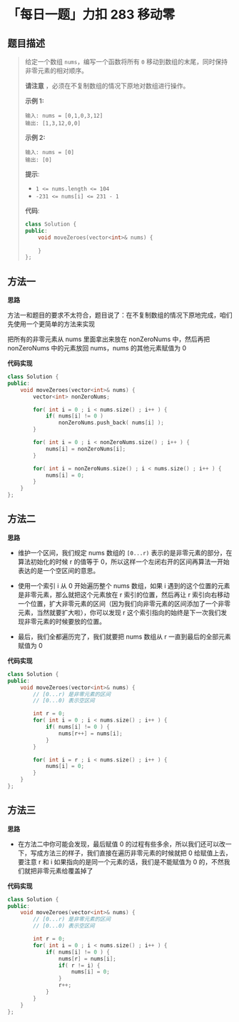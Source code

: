 # 「每日一题」力扣 283 移动零





## 题目描述

> 给定一个数组 `nums`，编写一个函数将所有 `0` 移动到数组的末尾，同时保持非零元素的相对顺序。
>
> **请注意** ，必须在不复制数组的情况下原地对数组进行操作。
>
> **示例 1:**
>
> ```
> 输入: nums = [0,1,0,3,12]
> 输出: [1,3,12,0,0]
> ```
>
> **示例 2:**
>
> ```
> 输入: nums = [0]
> 输出: [0]
> ```
>
> **提示**:
>
> - `1 <= nums.length <= 104`
> - `-231 <= nums[i] <= 231 - 1`
>
> **代码**:
>
> ```C++
> class Solution {
> public:
>     void moveZeroes(vector<int>& nums) {
>         
>     }
> };
> ```





## 方法一

**思路**

方法一和题目的要求不太符合，题目说了：在不复制数组的情况下原地完成，咱们先使用一个更简单的方法来实现

把所有的非零元素从 nums 里面拿出来放在 nonZeroNums 中，然后再把 nonZeroNums 中的元素放回 nums，nums 的其他元素赋值为 0

**代码实现**

```C++
class Solution {
public:
    void moveZeroes(vector<int>& nums) {
        vector<int> nonZeroNums;

        for( int i = 0 ; i < nums.size() ; i++ ) {
            if( nums[i] != 0 )
                nonZeroNums.push_back( nums[i] );
        }

        for( int i = 0 ; i < nonZeroNums.size() ; i++ ) {
            nums[i] = nonZeroNums[i];
        }

        for( int i = nonZeroNums.size() ; i < nums.size() ; i++ ) {
            nums[i] = 0;
        }
    }
};
```





## 方法二

**思路**

* 维护一个区间，我们规定 nums 数组的 `[0...r)` 表示的是非零元素的部分，在算法初始化的时候 r 的值等于 0，所以这样一个左闭右开的区间再算法一开始表达的是一个空区间的意思。

* 使用一个索引 i 从 0 开始遍历整个 nums 数组，如果 i 遇到的这个位置的元素是非零元素，那么就把这个元素放在 r 索引的位置，然后再让 r 索引向右移动一个位置，扩大非零元素的区间（因为我们向非零元素的区间添加了一个非零元素，当然就要扩大啦），你可以发现 r 这个索引指向的始终是下一次我们发现非零元素的时候要放的位置。
* 最后，我们全都遍历完了，我们就要把 nums 数组从 r 一直到最后的全部元素赋值为 0

**代码实现**

```C++
class Solution {
public:
    void moveZeroes(vector<int>& nums) {
        // [0...r) 是非零元素的区间
        // [0...0) 表示空区间

        int r = 0;
        for( int i = 0 ; i < nums.size() ; i++ ) {
            if( nums[i] != 0 ) {
                nums[r++] = nums[i];
            }
        }

        for( int i = r ; i < nums.size() ; i++ ) {
            nums[i] = 0;
        }
    }
};
```





## 方法三

**思路**

* 在方法二中你可能会发现，最后赋值 0 的过程有些多余，所以我们还可以改一下，写成方法三的样子，我们直接在遍历非零元素的时候就把 0 给赋值上去，要注意 r 和 i 如果指向的是同一个元素的话，我们是不能赋值为 0 的，不然我们就把非零元素给覆盖掉了

**代码实现**

```C++
class Solution {
public:
    void moveZeroes(vector<int>& nums) {
        // [0...r) 是非零元素的区间
        // [0...0) 表示空区间

        int r = 0;
        for( int i = 0 ; i < nums.size() ; i++ ) {
            if( nums[i] != 0 ) {
                nums[r] = nums[i];
                if( r != i) {
                    nums[i] = 0;
                }
                r++;
            }
        }
    }
};
```

